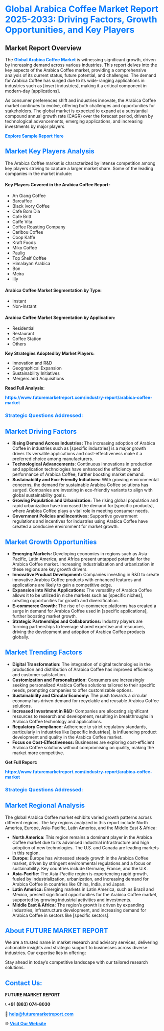 <h1 style="color: #007BFF;">Global Arabica Coffee Market Report 2025-2033: Driving Factors, Growth Opportunities, and Key Players</h1>

<section id="overview">
<h2>Market Report Overview</h2>
<p>The <a href="https://www.futuremarketreport.com/industry-report/arabica-coffee-market" style="color: #007BFF; text-decoration: none;"><strong>Global Arabica Coffee Market</strong></a> is witnessing significant growth, driven by increasing demand across various industries. This report delves into the key aspects of the Arabica Coffee market, providing a comprehensive analysis of its current status, future potential, and challenges. The demand for Arabica Coffee has surged due to its wide-ranging applications in industries such as [insert industries], making it a critical component in modern-day [applications].</p>
<p>As consumer preferences shift and industries innovate, the Arabica Coffee market continues to evolve, offering both challenges and opportunities for stakeholders. The global market is expected to expand at a substantial compound annual growth rate (CAGR) over the forecast period, driven by technological advancements, emerging applications, and increasing investments by major players.</p>
</section>

<section id="overview">
<p><a href="https://www.futuremarketreport.com/request-sample/reportId=104352" style="color: #007BFF; text-decoration: none;"><strong>Explore Sample Report Here</strong></a></p>
</section>

<section id="key-players">
<h2 style="color: #007BFF;">Market Key Players Analysis</h2>
<p>The Arabica Coffee market is characterized by intense competition among key players striving to capture a larger market share. Some of the leading companies in the market include:</p>
<h4>Key Players Covered in the Arabica Coffee Report:</h4>
<ul><li>An Giang Coffee</li><li>Barcaffee</li><li>Black Ivory Coffee</li><li>Cafe Bom Dia</li><li>Cafe Britt</li><li>Caffe Vita</li><li>Coffee Roasting Company</li><li>Caribou Coffee</li><li>Coop Kaffe</li><li>Kraft Foods</li><li>Miko Coffee</li><li>Paulig</li><li>Top Shelf Coffee</li><li>Himalayan Arabica</li><li>Bon</li><li>Meira</li><li>Illy</li></ul>
<h4>Arabica Coffee Market Segmentation by Type:</h4>
<ul><li>Instant</li><li>Non-Instant</li></ul>

<h4>Arabica Coffee Market Segmentation by Application:</h4>
<ul><li>Residential</li><li>Restaurant</li><li>Coffee Station</li><li>Others</li></ul>
<p><strong>Key Strategies Adopted by Market Players:</strong></p>
<ul>
<li>Innovation and R&D</li>
<li>Geographical Expansion</li>
<li>Sustainability Initiatives</li>
<li>Mergers and Acquisitions</li>
</ul>
</section>

<section>
<p><strong>Read Full Analysis: </strong></p><a href="https://www.futuremarketreport.com/industry-report/arabica-coffee-market" style="color: #007BFF; text-decoration: none;"><strong>https://www.futuremarketreport.com/industry-report/arabica-coffee-market</strong></a>
<h3 style="color: #007BFF;">Strategic Questions Addressed:</h3>
</section>

<section id="driving-factors">
<h2 style="color: #007BFF;">Market Driving Factors</h2>
<ul>
<li><strong>Rising Demand Across Industries:</strong> The increasing adoption of Arabica Coffee in industries such as [specific industries] is a major growth driver. Its versatile applications and cost-effectiveness make it a preferred choice among manufacturers.</li>
<li><strong>Technological Advancements:</strong> Continuous innovations in production and application technologies have enhanced the efficiency and performance of Arabica Coffee, further boosting market demand.</li>
<li><strong>Sustainability and Eco-Friendly Initiatives:</strong> With growing environmental concerns, the demand for sustainable Arabica Coffee solutions has surged. Companies are investing in eco-friendly variants to align with global sustainability goals.</li>
<li><strong>Growing Population and Urbanization:</strong> The rising global population and rapid urbanization have increased the demand for [specific products], where Arabica Coffee plays a vital role in meeting consumer needs.</li>
<li><strong>Government Policies and Incentives:</strong> Supportive government regulations and incentives for industries using Arabica Coffee have created a conducive environment for market growth.</li>
</ul>
</section>

<section id="growth-opportunities">
<h2 style="color: #007BFF;">Market Growth Opportunities</h2>
<ul>
<li><strong>Emerging Markets:</strong> Developing economies in regions such as Asia-Pacific, Latin America, and Africa present untapped potential for the Arabica Coffee market. Increasing industrialization and urbanization in these regions are key growth drivers.</li>
<li><strong>Innovative Product Development:</strong> Companies investing in R&D to create innovative Arabica Coffee products with enhanced features and applications are likely to gain a competitive edge.</li>
<li><strong>Expansion into Niche Applications:</strong> The versatility of Arabica Coffee allows it to be utilized in niche markets such as [specific niches], creating opportunities for growth and diversification.</li>
<li><strong>E-commerce Growth:</strong> The rise of e-commerce platforms has created a surge in demand for Arabica Coffee used in [specific applications], further boosting market growth.</li>
<li><strong>Strategic Partnerships and Collaborations:</strong> Industry players are forming partnerships to leverage shared expertise and resources, driving the development and adoption of Arabica Coffee products globally.</li>
</ul>
</section>

<section id="trending-factors">
<h2 style="color: #007BFF;">Market Trending Factors</h2>
<ul>
<li><strong>Digital Transformation:</strong> The integration of digital technologies in the production and distribution of Arabica Coffee has improved efficiency and customer satisfaction.</li>
<li><strong>Customization and Personalization:</strong> Consumers are increasingly seeking personalized Arabica Coffee solutions tailored to their specific needs, prompting companies to offer customizable options.</li>
<li><strong>Sustainability and Circular Economy:</strong> The push towards a circular economy has driven demand for recyclable and reusable Arabica Coffee solutions.</li>
<li><strong>Increased Investment in R&D:</strong> Companies are allocating significant resources to research and development, resulting in breakthroughs in Arabica Coffee technology and applications.</li>
<li><strong>Regulatory Compliance:</strong> Adherence to strict regulatory standards, particularly in industries like [specific industries], is influencing product development and quality in the Arabica Coffee market.</li>
<li><strong>Focus on Cost-Effectiveness:</strong> Businesses are exploring cost-efficient Arabica Coffee solutions without compromising on quality, making the market more competitive.</li>
</ul>
</section>

<section>
<p><strong>Get Full Report: </strong></p><a href="https://www.futuremarketreport.com/industry-report/arabica-coffee-market" style="color: #007BFF; text-decoration: none;"><strong>https://www.futuremarketreport.com/industry-report/arabica-coffee-market</strong></a>
<h3 style="color: #007BFF;">Strategic Questions Addressed:</h3>
</section>


<section id="regional-analysis">
<h2 style="color: #007BFF;">Market Regional Analysis</h2>
<p>The global Arabica Coffee market exhibits varied growth patterns across different regions. The key regions analyzed in this report include North America, Europe, Asia-Pacific, Latin America, and the Middle East & Africa:</p>
<ul>
<li><strong>North America:</strong> This region remains a dominant player in the Arabica Coffee market due to its advanced industrial infrastructure and high adoption of new technologies. The U.S. and Canada are leading markets in this region.</li>
<li><strong>Europe:</strong> Europe has witnessed steady growth in the Arabica Coffee market, driven by stringent environmental regulations and a focus on sustainability. Key countries include Germany, France, and the U.K.</li>
<li><strong>Asia-Pacific:</strong> The Asia-Pacific region is experiencing rapid growth, fueled by industrialization, urbanization, and increasing demand for Arabica Coffee in countries like China, India, and Japan.</li>
<li><strong>Latin America:</strong> Emerging markets in Latin America, such as Brazil and Mexico, present significant opportunities for the Arabica Coffee market, supported by growing industrial activities and investments.</li>
<li><strong>Middle East & Africa:</strong> The region’s growth is driven by expanding industries, infrastructure development, and increasing demand for Arabica Coffee in sectors like [specific sectors].</li>
</ul>
</section>

<footer>
<h2 style="color: #007BFF;">About FUTURE MARKET REPORT</h2>
<p>We are a trusted name in market research and advisory services, delivering actionable insights and strategic support to businesses across diverse industries. Our expertise lies in offering:</p>

<p>Stay ahead in today’s competitive landscape with our tailored research solutions.</p>

<h2 style="color: #007BFF;">Contact Us:</h2>
<p><strong>FUTURE MARKET REPORT</strong></p>
<p>📞 <strong>+91 (883) 074-8030</strong></p>
<p>📧 <strong><a href="mailto:help@futuremarketreport.com" style="color: #007BFF;">help@futuremarketreport.com</a></strong></p>
<p>🌐 <strong><a href="https://www.futuremarketreport.com/" style="color: #007BFF;">Visit Our Website</a></strong></p>
</footer>